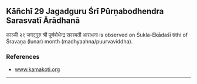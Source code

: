 ## Kāñchī 29 Jagadguru Śrī Pūrṇabodhendra Sarasvatī Ārādhanā
काञ्ची २९ जगद्गुरु श्री पूर्णबोधेन्द्र सरस्वती आराधना is observed on Śukla-Ekādaśī tithi of Śravaṇa (lunar) month (madhyaahna/puurvaviddha).


### References
* www.kamakoti.org


---
